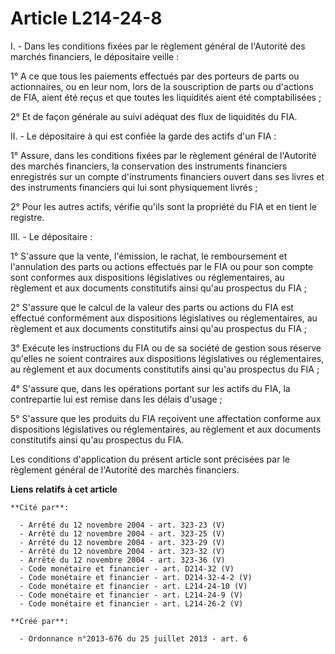 # Article L214-24-8

I. - Dans les conditions fixées par le règlement général de l'Autorité des marchés financiers, le dépositaire veille : 

1° A ce que tous les paiements effectués par des porteurs de parts ou actionnaires, ou en leur nom, lors de la souscription
de parts ou d'actions de FIA, aient été reçus et que toutes les liquidités aient été comptabilisées ; 

2° Et de façon générale au suivi adéquat des flux de liquidités du FIA. 

II. - Le dépositaire à qui est confiée la garde des actifs d'un FIA : 

1° Assure, dans les conditions fixées par le règlement général de l'Autorité des marchés financiers, la conservation des
instruments financiers enregistrés sur un compte d'instruments financiers ouvert dans ses livres et des instruments
financiers qui lui sont physiquement livrés ; 

2° Pour les autres actifs, vérifie qu'ils sont la propriété du FIA et en tient le registre. 

III. - Le dépositaire : 

1° S'assure que la vente, l'émission, le rachat, le remboursement et l'annulation des parts ou actions effectués par le FIA
ou pour son compte sont conformes aux dispositions législatives ou réglementaires, au règlement et aux documents constitutifs
ainsi qu'au prospectus du FIA ; 

2° S'assure que le calcul de la valeur des parts ou actions du FIA est effectué conformément aux dispositions législatives ou
réglementaires, au règlement et aux documents constitutifs ainsi qu'au prospectus du FIA ; 

3° Exécute les instructions du FIA ou de sa société de gestion sous réserve qu'elles ne soient contraires aux dispositions
législatives ou réglementaires, au règlement et aux documents constitutifs ainsi qu'au prospectus du FIA ; 

4° S'assure que, dans les opérations portant sur les actifs du FIA, la contrepartie lui est remise dans les délais d'usage ; 

5° S'assure que les produits du FIA reçoivent une affectation conforme aux dispositions législatives ou réglementaires, au
règlement et aux documents constitutifs ainsi qu'au prospectus du FIA. 

Les conditions d'application du présent article sont précisées par le règlement général de l'Autorité des marchés financiers.

**Liens relatifs à cet article**

	**Cité par**:

	  - Arrêté du 12 novembre 2004 - art. 323-23 (V)
	  - Arrêté du 12 novembre 2004 - art. 323-25 (V)
	  - Arrêté du 12 novembre 2004 - art. 323-29 (V)
	  - Arrêté du 12 novembre 2004 - art. 323-32 (V)
	  - Arrêté du 12 novembre 2004 - art. 323-36 (V)
	  - Code monétaire et financier - art. D214-32 (V)
	  - Code monétaire et financier - art. D214-32-4-2 (V)
	  - Code monétaire et financier - art. L214-24-10 (V)
	  - Code monétaire et financier - art. L214-24-9 (V)
	  - Code monétaire et financier - art. L214-26-2 (V)

	**Créé par**:

	  - Ordonnance n°2013-676 du 25 juillet 2013 - art. 6

